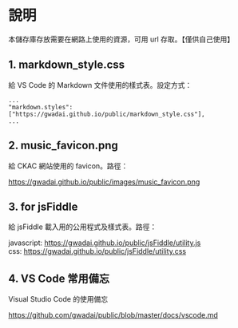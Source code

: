 # 說明

本儲存庫存放需要在網路上使用的資源，可用 url 存取。【僅供自己使用】

## 1. markdown_style.css

給 VS Code 的 Markdown 文件使用的樣式表。設定方式：

	...
	"markdown.styles": ["https://gwadai.github.io/public/markdown_style.css"],
	...

## 2. music_favicon.png

給 CKAC 網站使用的 favicon。路徑：

https://gwadai.github.io/public/images/music_favicon.png

## 3. for jsFiddle

給 jsFiddle 載入用的公用程式及樣式表。路徑：

javascript: https://gwadai.github.io/public/jsFiddle/utility.js   
css: https://gwadai.github.io/public/jsFiddle/utility.css

## 4. VS Code 常用備忘

Visual Studio Code 的使用備忘

https://github.com/gwadai/public/blob/master/docs/vscode.md
